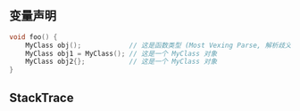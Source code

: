 ## 变量声明

```c
void foo() {
	MyClass obj();            // 这是函数类型 (Most Vexing Parse, 解析歧义)
	MyClass obj1 = MyClass(); // 这是一个 MyClass 对象
	MyClass obj2{};           // 这是一个 MyClass 对象
}
```

## StackTrace 

